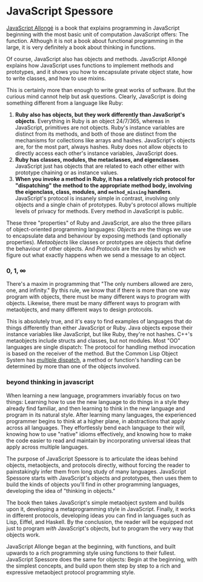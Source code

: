# JavaScript Spessore

[JavaScript Allongé][ja] is a book that explains programming in JavaScript beginning with the most basic unit of computation JavaScript offers: The function. Although it is not a book about functional programming in the large, it is very definitely a book about thinking in functions.

[ja]: https://leanpub.com/javascriptallongesix

Of course, JavaScript also has objects and methods. JavaScript Allongé explains how JavaScript uses functions to implement methods and prototypes, and it shows you how to encapsulate private object state, how to write classes, and how to use mixins.

This is certainly more than enough to write great works of software. But the curious mind cannot help but ask questions.  Clearly, JavaScript is doing something different from a language like Ruby:

1. **Ruby also has objects, but they work differently than JavaScript's objects**. Everything in Ruby is an object 24/7/365, whereas in JavaScript, primitives are not objects. Ruby's instance variables are distinct from its methods, and both of those are distinct from the mechanisms for collections like arrays and hashes. JavaScript's objects are, for the most part, always hashes. Ruby does not allow objects to directly access each other's instance variables, JavaScript does.
2. **Ruby has classes, modules, the metaclasses, and eigenclasses**. JavaScript just has objects that are related to each other either with prototype chaining or as instance values.
3. **When you invoke a method in Ruby, it has a relatively rich protocol for "dispatching" the method to the appropriate method body, involving the eigenclass, class, modules, and `method_missing` handlers**. JavaScript's protocol is insanely simple in contrast, involving only objects and a single chain of prototypes. Ruby's protocol allows multiple levels of privacy for methods. Every method in JavaScript is public.

These three "properties" of Ruby and JavaScript, are also the three pillars of object-oriented programming languages: *Objects* are the things we use to encapsulate data and behaviour by exposing methods (and optionally properties). *Metaobjects* like classes or prototypes are objects that define the behaviour of other objects. And *Protocols* are the rules by which we figure out what exactly happens when we send a message to an object.

### 0, 1, ∞

There's a maxim in programming that "The only numbers allowed are zero, one, and infinity." By this rule, we know that if there is more than one way program with objects, there must be many different ways to program with objects. Likewise, there must be many different ways to program with metaobjects, and many different ways to design protocols.

This is absolutely true, and it's easy to find examples of languages that do things differently than either JavaScript or Ruby. Java objects expose their instance variables like JavaScript, but like Ruby, they're not hashes. C++'s metaobjects include structs and classes, but not modules. Most "OO" languages are single dispatch: The protocol for handling method invocation is based on the receiver of the method. But the Common Lisp Object System has [multiple dispatch], a method or function's handling can be determined by more than one of the objects involved.

[multiple dispatch]: https://en.wikipedia.org/wiki/Multiple_dispatch

### beyond thinking in javascript

When learning a new language, programmers invariably focus on two things: Learning how to use the new language to do things in a style they already find familiar, and then learning to think in the new language and program in its natural style. After learning many languages, the experienced programmer begins to think at a higher plane, in abstractions that apply across all languages. They effortlessly bend each language to their will, knowing how to use "native" idioms effectively, and knowing how to make the code easier to read and maintain by incorporating universal ideas that apply across multiple languages.

The purpose of JavaScript Spessore is to articulate the ideas behind objects, metaobjects, and protocols directly, without forcing the reader to painstakingly infer them from long study of many languages. JavaScript Spessore starts with JavaScript's objects and prototypes, then uses them to build the kinds of objects you'll find in other programming languages, developing the idea of "thinking in objects."

The book then takes JavaScript's simple metaobject system and builds upon it, developing a metaprogramming style in JavaScript. Finally, it works in different protocols, developing ideas you can find in languages such as Lisp, Eiffel, and Haskell. By the conclusion, the reader will be equipped not just to program *with* JavaScript's objects, but to program the very way that objects work.

JavaScript Allonge began at the beginning, with functions, and built upwards to a rich programming style using functions to their fullest. JavaScript Spessore does the same for objects: Begin at the beginning, with the simplest concepts, and build upon them step by step to a rich and expressive metaobject protocol programming style.
